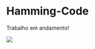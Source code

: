 # Hamming-Code

Trabalho em andamento!

<div>
<img src="https://user-images.githubusercontent.com/105755104/177640224-86458756-52fb-4572-8649-632d64ab1a0e.png">
</div>
